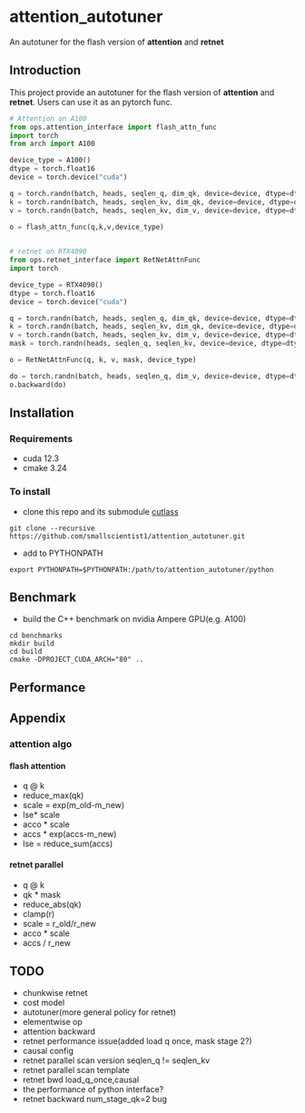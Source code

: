 # attention_autotuner
An autotuner for the flash version of **attention** and **retnet**

## Introduction

This project provide an autotuner for the flash version of **attention** and **retnet**. Users can use it as an pytorch func.

```python
# Attention on A100
from ops.attention_interface import flash_attn_func
import torch
from arch import A100

device_type = A100()
dtype = torch.float16
device = torch.device("cuda")

q = torch.randn(batch, heads, seqlen_q, dim_qk, device=device, dtype=dtype)
k = torch.randn(batch, heads, seqlen_kv, dim_qk, device=device, dtype=dtype)
v = torch.randn(batch, heads, seqlen_kv, dim_v, device=device, dtype=dtype)

o = flash_attn_func(q,k,v,device_type)
    
```

```python
# retnet on RTX4090
from ops.retnet_interface import RetNetAttnFunc
import torch

device_type = RTX4090()
dtype = torch.float16
device = torch.device("cuda")

q = torch.randn(batch, heads, seqlen_q, dim_qk, device=device, dtype=dtype)
k = torch.randn(batch, heads, seqlen_kv, dim_qk, device=device, dtype=dtype)
v = torch.randn(batch, heads, seqlen_kv, dim_v, device=device, dtype=dtype)
mask = torch.randn(heads, seqlen_q, seqlen_kv, device=device, dtype=dtype)

o = RetNetAttnFunc(q, k, v, mask, device_type)

do = torch.randn(batch, heads, seqlen_q, dim_v, device=device, dtype=dtype)
o.backward(do)

```


## Installation

### Requirements
- cuda 12.3
- cmake 3.24

### To install

- clone this repo and its submodule [cutlass](https://github.com/NVIDIA/cutlass.git)
```
git clone --recursive https://github.com/smallscientist1/attention_autotuner.git
```
- add to PYTHONPATH
```
export PYTHONPATH=$PYTHONPATH:/path/to/attention_autotuner/python
```

## Benchmark

- build the C++ benchmark on nvidia Ampere GPU(e.g. A100)
```
cd benchmarks
mkdir build
cd build
cmake -DPROJECT_CUDA_ARCH="80" ..
```

## Performance



## Appendix

### attention algo

#### flash attention
- q @ k
- reduce_max(qk)
- scale = exp(m_old-m_new)
- lse* scale
- acco * scale
- accs * exp(accs-m_new)
- lse = reduce_sum(accs)

#### retnet parallel
- q @ k
- qk * mask
- reduce_abs(qk)
- clamp(r)
- scale = r_old/r_new
- acco * scale
- accs / r_new


## TODO
- chunkwise retnet
- cost model
- autotuner(more general policy for retnet)
- elementwise op
- attention backward
- retnet performance issue(added load q once, mask stage 2?)
- causal config
- retnet parallel scan version seqlen_q != seqlen_kv
- retnet parallel scan template
- retnet bwd load_q_once,causal
- the performance of python interface?
- retnet backward num_stage_qk=2 bug
